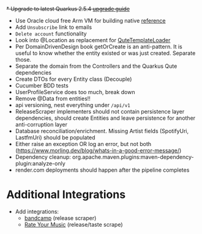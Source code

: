 
~~* Upgrade to latest Quarkus 2.5.4 [upgrade guide](https://github.com/quarkusio/quarkus/wiki/Migration-Guide-2.5)~~
* Use Oracle cloud free Arm VM for building native [reference](https://www.youtube.com/watch?v=fh009OWr8Ks)
* Add `Unsubscribe` link to emails
* `Delete account` functionality
* Look into @Location as replacement for [QuteTemplateLoader](release-raccoon-app/src/main/java/com/raccoon/templatedata/QuteTemplateLoader.java)
* Per DomainDrivenDesign book getOrCreate is an anti-pattern. It is useful to know whether the entity existed or was just created. Separate those.
* Separate the domain from the Controllers and the Quarkus Qute dependencies
* Create DTOs for every Entity class (Decouple)
* Cucumber BDD tests
* UserProfileService does too much, break down
* Remove @Data from entities!!
* api versioning, nest everything under `/api/v1`
* ReleaseScraper implementers should not contain persistence layer dependencies, should create Entities and leave persistence for another anti-corruption layer
* Database reconciliation/enrichment. Missing Artist fields (SpotifyUri, LastfmUri) should be populated
* Either raise an exception OR log an error, but not both (https://www.morling.dev/blog/whats-in-a-good-error-message/)
* Dependency cleanup: org.apache.maven.plugins:maven-dependency-plugin:analyze-only
* render.com deployments should happen after the pipeline completes

# Additional Integrations
* Add integrations:
  * [bandcamp](https://bandcamp.com) (release scraper)
  * [Rate Your Music](https://rateyourmusic.com) (release/taste scrape)

